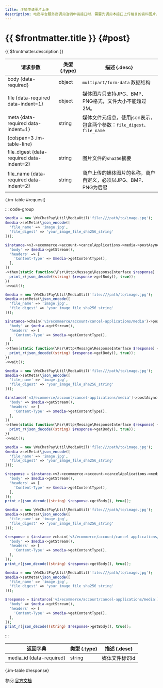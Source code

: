```yaml
---
title: 注销申请图片上传
description: 电商平台服务商调用注销申请接口时，需要先调用本接口上传相关的资料图片，获取图片ID后，再填写到注销申请请求中。
---
```


# {{ $frontmatter.title }} {#post}

{{ $frontmatter.description }}

| 请求参数 | 类型 {.type} | 描述 {.desc}
| --- | --- | ---
| body {data-required} | object | `multipart/form-data` 数据结构
| file {data-required data-indent=1} | object | 媒体图⽚只⽀持JPG、BMP、PNG格式，⽂件⼤⼩不能超过2M。
| meta {data-required data-indent=1} | string | 媒体文件元信息，使用json表示，包含两个参数：`file_digest`、`file_name`
| {colspan=3 .im-table-line}
| file_digest {data-required data-indent=2} | string | 图片文件的`sha256`摘要
| file_name {data-required data-indent=2} | string | 商户上传的媒体图片的名称，商户自定义，必须以JPG、BMP、PNG为后缀

{.im-table #request}

::: code-group

```php [异步纯链式]
$media = new \WeChatPay\Util\MediaUtil('file:///path/to/image.jpg');
$media->setMeta(\json_encode([
  'file_name' => 'image.jpg',
  'file_digest' => 'your_image_file_sha256_string'
]));

$instance->v3->ecommerce->account->cancelApplications->media->postAsync([
  'body' => $media->getStream(),
  'headers' => [
    'Content-Type' => $media->getContentType(),
  ],
])
->then(static function(\Psr\Http\Message\ResponseInterface $response) {
  print_r(json_decode((string) $response->getBody(), true));
})
->wait();
```

```php [异步声明式]
$media = new \WeChatPay\Util\MediaUtil('file:///path/to/image.jpg');
$media->setMeta(\json_encode([
  'file_name' => 'image.jpg',
  'file_digest' => 'your_image_file_sha256_string'
]));

$instance->chain('v3/ecommerce/account/cancel-applications/media')->postAsync([
  'body' => $media->getStream(),
  'headers' => [
    'Content-Type' => $media->getContentType(),
  ],
])
->then(static function(\Psr\Http\Message\ResponseInterface $response) {
  print_r(json_decode((string) $response->getBody(), true));
})
->wait();
```

```php [异步属性式]
$media = new \WeChatPay\Util\MediaUtil('file:///path/to/image.jpg');
$media->setMeta(\json_encode([
  'file_name' => 'image.jpg',
  'file_digest' => 'your_image_file_sha256_string'
]));

$instance['v3/ecommerce/account/cancel-applications/media']->postAsync([
  'body' => $media->getStream(),
  'headers' => [
    'Content-Type' => $media->getContentType(),
  ],
])
->then(static function(\Psr\Http\Message\ResponseInterface $response) {
  print_r(json_decode((string) $response->getBody(), true));
})
->wait();
```

```php [同步纯链式]
$media = new \WeChatPay\Util\MediaUtil('file:///path/to/image.jpg');
$media->setMeta(\json_encode([
  'file_name' => 'image.jpg',
  'file_digest' => 'your_image_file_sha256_string'
]));

$response = $instance->v3->ecommerce->account->cancelApplications->media->post([
  'body' => $media->getStream(),
  'headers' => [
    'Content-Type' => $media->getContentType(),
  ],
]);
print_r(json_decode((string) $response->getBody(), true));
```

```php [同步声明式]
$media = new \WeChatPay\Util\MediaUtil('file:///path/to/image.jpg');
$media->setMeta(\json_encode([
  'file_name' => 'image.jpg',
  'file_digest' => 'your_image_file_sha256_string'
]));

$response = $instance->chain('v3/ecommerce/account/cancel-applications/media')->post([
  'body' => $media->getStream(),
  'headers' => [
    'Content-Type' => $media->getContentType(),
  ],
]);
print_r(json_decode((string) $response->getBody(), true));
```

```php [同步属性式]
$media = new \WeChatPay\Util\MediaUtil('file:///path/to/image.jpg');
$media->setMeta(\json_encode([
  'file_name' => 'image.jpg',
  'file_digest' => 'your_image_file_sha256_string'
]));

$response = $instance['v3/ecommerce/account/cancel-applications/media']->post([
  'body' => $media->getStream(),
  'headers' => [
    'Content-Type' => $media->getContentType(),
  ],
]);
print_r(json_decode((string) $response->getBody(), true));
```

:::

| 返回字典 | 类型 {.type} | 描述 {.desc}
| --- | --- | ---
| media_id {data-required} | string | 媒体文件标识Id

{.im-table #response}

参阅 [官方文档](https://pay.weixin.qq.com/docs/partner/apis/ecommerce-cancel/media/upload-media.html)
